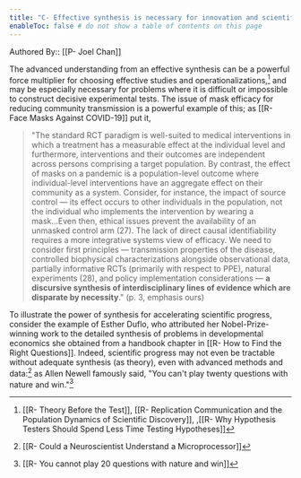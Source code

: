 ```yaml
---
title: "C- Effective synthesis is necessary for innovation and scientific progress"
enableToc: false # do not show a table of contents on this page
---
```


Authored By:: [[P- Joel Chan]]

The advanced understanding from an effective synthesis can be a powerful force multiplier for choosing effective studies and operationalizations,[^1] and may be especially necessary for problems where it is difficult or impossible to construct decisive experimental tests. The issue of mask efficacy for reducing community transmission is a powerful example of this; as [[R- Face Masks Against COVID-19]] put it, 

> "The standard RCT paradigm is well-suited to medical interventions in which a treatment has a measurable effect at the individual level and furthermore, interventions and their outcomes are independent across persons comprising a target population. By contrast, the effect of masks on a pandemic is a population-level outcome where individual-level interventions have an aggregate effect on their community as a system. Consider, for instance, the impact of source control — its effect occurs to other individuals in the population, not the individual who implements the intervention by wearing a mask...Even then, ethical issues prevent the availability of an unmasked control arm (27). The lack of direct causal identifiability requires a more integrative systems view of efficacy. We need to consider first principles — transmission properties of the disease, controlled biophysical characterizations alongside observational data, partially informative RCTs (primarily with respect to PPE), natural experiments (28), and policy implementation considerations — **a discursive synthesis of interdisciplinary lines of evidence which are disparate by necessity**." (p. 3, emphasis ours)

To illustrate the power of synthesis for accelerating scientific progress, consider the example of Esther Duflo, who attributed her Nobel-Prize-winning work to the detailed synthesis of problems in developmental economics she obtained from a handbook chapter in [[R- How to Find the Right Questions]]. Indeed, scientific progress may not even be tractable without adequate synthesis (as theory), even with advanced methods and data:[^2] as Allen Newell famously said, "You can't play twenty questions with nature and win."[^3] 

[^1]: [[R- Theory Before the Test]], [[R- Replication Communication and the Population Dynamics of Scientific Discovery]], ,[[R- Why Hypothesis Testers Should Spend Less Time Testing Hypotheses]]
[^2]: [[R- Could a Neuroscientist Understand a Microprocessor]]
[^3]: [[R- You cannot play 20 questions with nature and win]]